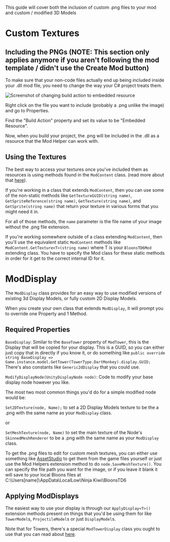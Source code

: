 This guide will cover both the inclusion of custom .png files to your mod and custom / modified 3D Models

# Custom Textures

## Including the PNGs (NOTE: This section only applies anymore if you aren't following the mod template / didn't use the Create Mod button)

To make sure that your non-code files actually end up being included inside your .dll mod file, you need to change the way your C# project treats them.

![Screenshot of changing build action to embedded resource](https://i.stack.imgur.com/T6bva.png)

Right click on the file you want to include (probably a .png unlike the image) and go to Properties.

Find the "Build Action" property and set its value to be "Embedded Resource".

Now, when you build your project, the .png will be included in the .dll as a resource that the Mod Helper can work with.

## Using the Textures

The best way to access your textures once you've included them as resources is using methods found in the `ModContent` class. (read more about that [here](https://github.com/gurrenm3/BTD-Mod-Helper/wiki/ModContent)).

If you're working in a class that extends `ModContent`, then you can use some of the non-static methods like `GetTextureGUID(string name)`, `GetSpriteReference(string name)`, `GetTexture(string name)`, and `GetSprite(string name)` that return your texture in various forms that you might need it in.

For all of those methods, the `name` parameter is the file name of your image without the .png file extension. 

If you're working somewhere outside of a class extending `ModContent`, then you'll use the equivalent static `ModContent` methods like `ModContent.GetTexture<T>(string name)` where T is your `BloonsTD6Mod` extending class. You have to specify the Mod class for these static methods in order for it get to the correct internal ID for it.

# ModDisplay

The `ModDisplay` class provides for an easy way to use modified versions of existing 3d Display Models, or fully custom 2D Display Models.

When you create your own class that extends `ModDisplay`, it will prompt you to override one Property and 1 Method.

## Required Properties

`BaseDisplay`: Similar to the `BaseTower` property of `ModTower`, this is the Display that will be copied for your display. This is a GUID, so you can either just copy that in directly if you know it, or do something like `public override string BaseDisplay => Game.instance.model.GetTower(TowerType.DartMonkey).display.GUID;` There's also constants like `Generic2dDisplay` that you could use.

`ModifyDisplayNode(UnityDisplayNode node)`: Code to modify your base display node however you like.

The most two most common things you'd do for a simple modified node would be:

```Set2DTexture(node, Name);``` to set a 2D Display Models texture to be the a .png with the same name as your `ModDisplay` class.

or

```SetMeshTexture(node, Name)``` to set the main texture of the Node's `SkinnedMeshRenderer` to be a .png with the same name as your `ModDisplay` class.

To get the .png files to edit for custom mesh textures, you can either use something like [AssetStudio](https://github.com/Perfare/AssetStudio/releases/latest) to get them from the game files yourself or just use the Mod Helpers extension method to do `node.SaveMeshTexture()`. You can specify the file path you want for the image, or if you leave it blank it will save to your local Bloons files at C:\Users\[name]\AppData\LocalLow\Ninja Kiwi\BloonsTD6

## Applying ModDisplays

The easiest way to use your display is through our `ApplyDisplay<T>()` extension methods present on things that you'd be using them for like `TowerModel`s, `ProjectileModel`s or just `DisplayModel`s.

Note that for Towers, there's a special `ModTowerDisplay` class you ought to use that you can read about [here](https://github.com/gurrenm3/BTD-Mod-Helper/wiki/Common-Extension-Methods).



